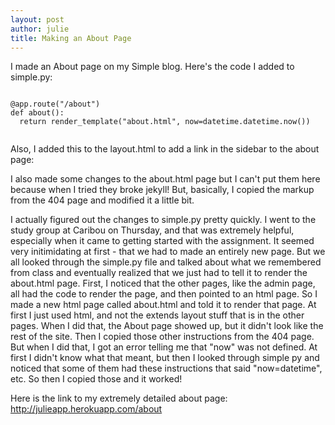 ```yaml
---
layout: post
author: julie
title: Making an About Page
---
```


I made an About page on my Simple blog. Here's the code I added to simple.py:

```

@app.route("/about")
def about():
  return render_template("about.html", now=datetime.datetime.now())
  
```

Also, I added this to the layout.html to add a link in the sidebar to the about page:



 
I also made some changes to the about.html page but I can't put them here because when I tried they broke jekyll! But, basically, I copied the markup from the 404 page and modified it a little bit. 


I actually figured out the changes to simple.py pretty quickly. I went to the study group at Caribou on Thursday, and that was extremely helpful, especially when it came to getting started with the assignment. It seemed very initimidating at first - that we had to made an entirely new page. But we all looked through the simple.py file and talked about what we remembered from class and eventually realized that we just had to tell it to render the about.html page. 
First, I noticed that the other pages, like the admin page, all had the code to render the page, and then pointed to an html page. So I made a new html page called about.html and told it to render that page. At first I just used html, and not the extends layout stuff that is in the other pages. When I did that, the About page showed up, but it didn't look like the rest of the site. Then I copied those other instructions from the 404 page. But when I did that, I got an error telling me that "now" was not defined. At first I didn't know what that meant, but then I looked through simple py and noticed that some of them had these instructions that said "now=datetime", etc. So then I copied those and it worked! 

Here is the link to my extremely detailed about page: http://julieapp.herokuapp.com/about
